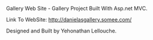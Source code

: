 Gallery Web Site - Gallery Project Built With Asp.net MVC.

Link To WebSite: http://danielasgallery.somee.com/

Designed and Built by Yehonathan Lellouche.
